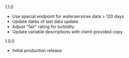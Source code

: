 1.1.0

- Use special endpoint for waterservices data > 120 days
- Update dates of last data update
- Adjust "fair" rating for turbidity
- Update variable descriptions with client-provided copy

1.0.0

- Initial production release

